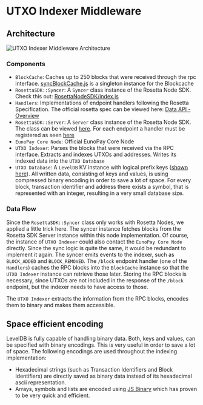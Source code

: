 # UTXO Indexer Middleware

## Architecture
![UTXO Indexer Middleware Architecture](images/utxoIndexer.png)

### Components
- `BlockCache`: Caches up to 250 blocks that were received through the rpc interface. [syncBlockCache.js](../src/syncBlockCache.js) is a singleton instance for the Blockcache
- `RosettaSDK::Syncer`: A `Syncer` class instance of the Rosetta Node SDK. Check this out: [RosettaNodeSDK/index.js](https://github.com/MotoAcidic/EunoPay-rosetta-nodeapi/lib/syncer)
- `Handlers`: Implementations of endpoint handlers following the Rosetta Specification. The official rosetta spec can be viewed here: [Data API - Overview](https://www.rosetta-api.org/docs/data_api_introduction.html)
- `RosettaSDK::Server`: A `Server` class instance of the Rosetta Node SDK. The class can be viewed [here](https://github.com/MotoAcidic/EunoPay-rosetta-nodeapi/lib/server/index.js). For each endpoint a handler must be registered as seen [here](https://github.com/MotoAcidic/EunoPay-rosetta-server/blob/077a5b8ba5f72043c6a34209c80614df1e260489/index.js#L60)
- `EunoPay Core Node`: Official EunoPay Core Node
- `UTXO Indexer`: Parses the blocks that were received via the RPC interface. Extracts and indexes UTXOs and addresses. Writes its indexed data into the `UTXO Database`
- `UTXO Database`: A `LevelDB` KV instance with logical prefix keys ([shown here](https://github.com/MotoAcidic/EunoPay-rosetta-server/blob/077a5b8ba5f72043c6a34209c80614df1e260489/src/Indexer.js#L41)). All written data, consisting of keys and values, is using compressed binary encoding in order to save a lot of space. For every block, transaction identifier and address there exists a symbol, that is represented with an integer, resulting in a very small database size.

### Data Flow
Since the `RosettaSDK::Syncer` class only works with Rosetta Nodes, we applied a little trick here. The syncer instance fetches blocks from the Rosetta SDK Server instance within this node implementation.
Of course, the instance of `UTXO Indexer` could also contact the `EunoPay Core Node` directly. Since the sync logic is quite the same, it would be redundant to implement it again.
The syncer emits events to the indexer, such as `BLOCK_ADDED` and `BLOCK_REMOVED`.
The `/block` endpoint handler (one of the `Handlers`) caches the RPC blocks into the `BlockCache` instance so that the `UTXO Indexer` instance can retrieve those later. Storing the RPC blocks is necessary, since UTXOs are not included in the response of the `/block` endpoint, but the indexer needs to have access to those.

The `UTXO Indexer` extracts the information from the RPC blocks, encodes them to binary and makes them accessible.

## Space efficient encoding
LevelDB is fully capable of handling binary data. Both, keys and values, can be specified with binary encodings. This is very useful in order to save a lot of space.
The following encodings are used throughout the indexing implementation:

- Hexadecimal strings (such as Transaction Identifiers and Block Identifiers) are directly saved as binary data instead of its hexadecimal ascii representation.
- Arrays, symbols and lists are encoded using [JS Binary](https://github.com/sitegui/js-binary) which has proven to be very quick and efficient.